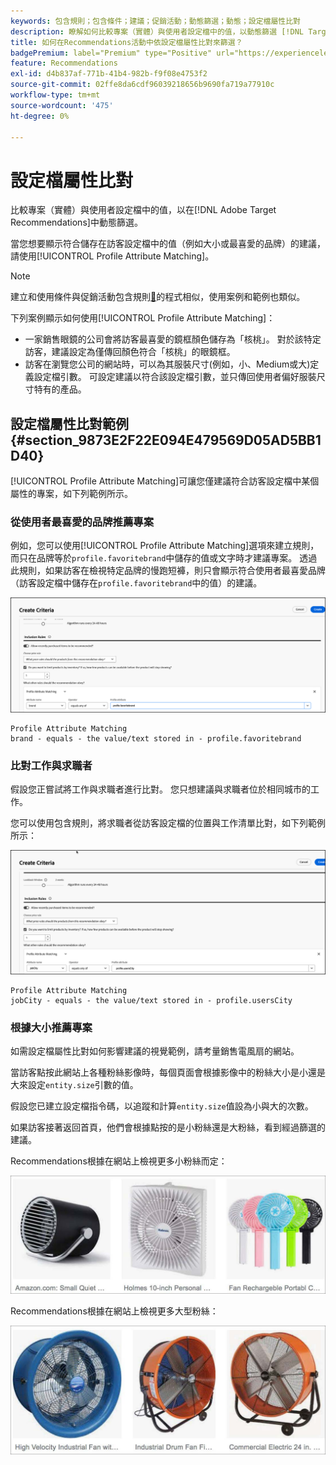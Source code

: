 ```yaml
---
keywords: 包含規則；包含條件；建議；促銷活動；動態篩選；動態；設定檔屬性比對
description: 瞭解如何比較專案（實體）與使用者設定檔中的值，以動態篩選 [!DNL Target Recommendations] 。
title: 如何在Recommendations活動中依設定檔屬性比對來篩選？
badgePremium: label="Premium" type="Positive" url="https://experienceleague.adobe.com/docs/target/using/introduction/intro.html?lang=zh-Hant#premium newtab=true" tooltip="檢視Target Premium包含的內容。"
feature: Recommendations
exl-id: d4b837af-771b-41b4-982b-f9f08e4753f2
source-git-commit: 02ffe8da6cdf96039218656b9690fa719a77910c
workflow-type: tm+mt
source-wordcount: '475'
ht-degree: 0%

---
```


# 設定檔屬性比對

比較專案（實體）與使用者設定檔中的值，以在[!DNL Adobe Target Recommendations]中動態篩選。

當您想要顯示符合儲存在訪客設定檔中的值（例如大小或最喜愛的品牌）的建議，請使用[!UICONTROL Profile Attribute Matching]。

>[!NOTE]
>
>建立和使用條件與促銷活動包含規則[&#128279;](/help/main/c-recommendations/c-algorithms/use-dynamic-and-static-inclusion-rules.md)的程式相似，使用案例和範例也類似。

下列案例顯示如何使用[!UICONTROL Profile Attribute Matching]：

* 一家銷售眼鏡的公司會將訪客最喜愛的鏡框顏色儲存為「核桃」。 對於該特定訪客，建議設定為僅傳回顏色符合「核桃」的眼鏡框。
* 訪客在瀏覽您公司的網站時，可以為其服裝尺寸(例如，小、Medium或大)定義設定檔引數。 可設定建議以符合該設定檔引數，並只傳回使用者偏好服裝尺寸特有的產品。

## 設定檔屬性比對範例 {#section_9873E2F22E094E479569D05AD5BB1D40}

[!UICONTROL Profile Attribute Matching]可讓您僅建議符合訪客設定檔中某個屬性的專案，如下列範例所示。

### 從使用者最喜愛的品牌推薦專案

例如，您可以使用[!UICONTROL Profile Attribute Matching]選項來建立規則，而只在品牌等於`profile.favoritebrand`中儲存的值或文字時才建議專案。 透過此規則，如果訪客在檢視特定品牌的慢跑短褲，則只會顯示符合使用者最喜愛品牌（訪客設定檔中儲存在`profile.favoritebrand`中的值）的建議。

![最喜愛的品牌](/help/main/c-recommendations/c-algorithms/assets/favorite-brand-new.png)

```
Profile Attribute Matching
brand - equals - the value/text stored in - profile.favoritebrand
```

### 比對工作與求職者

假設您正嘗試將工作與求職者進行比對。 您只想建議與求職者位於相同城市的工作。

您可以使用包含規則，將求職者從訪客設定檔的位置與工作清單比對，如下列範例所示：

![使用者的城市](/help/main/c-recommendations/c-algorithms/assets/city-new.png)

```
Profile Attribute Matching
jobCity - equals - the value/text stored in - profile.usersCity
```

### 根據大小推薦專案

如需設定檔屬性比對如何影響建議的視覺範例，請考量銷售電風扇的網站。

當訪客點按此網站上各種粉絲影像時，每個頁面會根據影像中的粉絲大小是小還是大來設定`entity.size`引數的值。

假設您已建立設定檔指令碼，以追蹤和計算`entity.size`值設為小與大的次數。

如果訪客接著返回首頁，他們會根據點按的是小粉絲還是大粉絲，看到經過篩選的建議。

Recommendations根據在網站上檢視更多小粉絲而定：

![小粉絲推薦](/help/main/c-recommendations/c-algorithms/assets/small-fans.png)

Recommendations根據在網站上檢視更多大型粉絲：

![大型粉絲推薦](/help/main/c-recommendations/c-algorithms/assets/large-fans.png)
